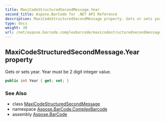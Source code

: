 ```yaml
---
title: MaxiCodeStructuredSecondMessage.Year
second_title: Aspose.BarCode for .NET API Reference
description: MaxiCodeStructuredSecondMessage property. Gets or sets year. Year must be 2 digit integer value
type: docs
weight: 30
url: /net/aspose.barcode.complexbarcode/maxicodestructuredsecondmessage/year/
---
```

## MaxiCodeStructuredSecondMessage.Year property

Gets or sets year. Year must be 2 digit integer value.

```csharp
public int Year { get; set; }
```

### See Also

* class [MaxiCodeStructuredSecondMessage](../)
* namespace [Aspose.BarCode.ComplexBarcode](../../maxicodestructuredsecondmessage/)
* assembly [Aspose.BarCode](../../../)


